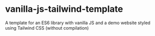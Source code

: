 # vanilla-js-tailwind-template
A template for an ES6 library with vanilla JS and a demo website styled using Tailwind CSS (without compilation)
